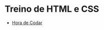 # Treino de HTML e CSS

* [Hora de Codar](https://www.youtube.com/playlist?list=PLnDvRpP8Bnez2LJGshXKtid2f-aUkFOqM)
